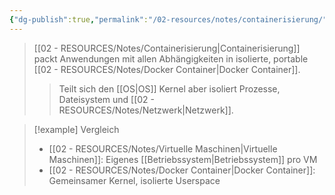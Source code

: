 ```yaml
---
{"dg-publish":true,"permalink":"/02-resources/notes/containerisierung/","tags":["virtualisierung/container","docker/konzept"],"noteIcon":"","updated":"2025-09-04T16:13:29.648+02:00"}
---
```



>[[02 - RESOURCES/Notes/Containerisierung\|Containerisierung]] packt Anwendungen mit allen Abhängigkeiten in isolierte, portable [[02 - RESOURCES/Notes/Docker Container\|Docker Container]].
>>Teilt sich den [[OS\|OS]] Kernel aber isoliert Prozesse, Dateisystem und [[02 - RESOURCES/Notes/Netzwerk\|Netzwerk]].

>[!example] Vergleich
>- [[02 - RESOURCES/Notes/Virtuelle Maschinen\|Virtuelle Maschinen]]: Eigenes [[Betriebssystem\|Betriebssystem]] pro VM
>- [[02 - RESOURCES/Notes/Docker Container\|Docker Container]]: Gemeinsamer Kernel, isolierte Userspace